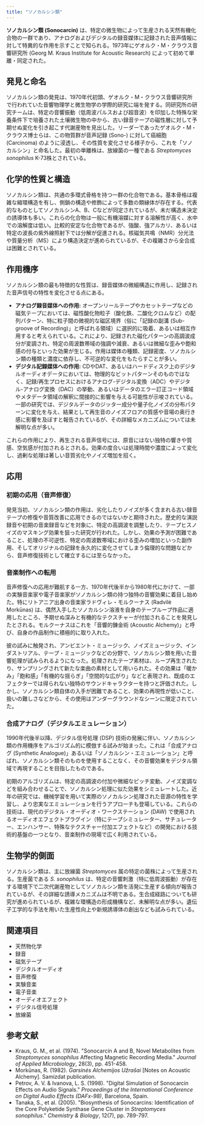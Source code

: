 ```yaml
---
title: "ソノカルシン類"
---
```


**ソノカルシン類 (Sonocarcin)** は、特定の微生物によって生産される天然有機化合物の一群であり、アナログおよびデジタルの録音媒体に記録された音声情報に対して特異的な作用を示すことで知られる。1973年にゲオルク・M・クラウス音響研究所 (Georg M. Kraus Institute for Acoustic Research) によって初めて単離・同定された。

## 発見と命名

ソノカルシン類の発見は、1970年代初頭、ゲオルク・M・クラウス音響研究所で行われていた音響物理学と微生物学の学際的研究に端を発する。同研究所の研究チームは、特定の音響振動（低周波パルスおよび超音波）を印加した特殊な栄養条件下で培養された土壌微生物の中から、古い録音テープの磁性層に対して予期せぬ変化を引き起こす代謝産物を見出した。リーダーであったゲオルク・M・クラウス博士らは、この物質群が音声記録 (Sono-) に対して癌細胞 (Carcinoma) のように浸透し、その性質を変化させる様子から、これを「ソノカルシン」と命名した。最初の単離株は、放線菌の一種である *Streptomyces sonophilus* K-73株とされている。

## 化学的性質と構造

ソノカルシン類は、共通の多環式骨格を持つ一群の化合物である。基本骨格は複雑な縮環構造を有し、側鎖の構造や修飾によって多数の類縁体が存在する。代表的なものとしてソノカルシンA、B、Cなどが同定されているが、未だ構造未決定の誘導体も多い。これらの化合物は一般に有機溶媒に対する溶解性が高く、水中での溶解度は低い。比較的安定な化合物であるが、強酸、強アルカリ、あるいは特定の波長の紫外線照射下では分解が促進される。核磁気共鳴（NMR）分光法や質量分析（MS）により構造決定が進められているが、その複雑さから全合成は困難とされている。

## 作用機序

ソノカルシン類の最も特徴的な性質は、録音媒体の微細構造に作用し、記録された音声信号の特性を変化させる点にある。

*   **アナログ録音媒体への作用:** オープンリールテープやカセットテープなどの磁気テープにおいては、磁性酸化物粒子（酸化鉄、二酸化クロムなど）の配列パターン、特に粒子間の微視的な磁区境界（俗に「記録の副溝 (Sub-groove of Recording)」と呼ばれる領域）に選択的に吸着、あるいは相互作用すると考えられている。これにより、記録された磁化パターンの高調波成分が変調され、特定の周波数帯域の強調や減衰、あるいは微細な歪みや飽和感の付与といった効果が生じる。作用は媒体の種類、記録密度、ソノカルシン類の種類と濃度に依存し、不可逆的な変化をもたらすことが多い。
*   **デジタル記録媒体への作用:** CDやDAT、あるいはハードディスク上のデジタルオーディオデータにおいては、物理的なビットパターンそのものではなく、記録/再生プロセスにおけるアナログ-デジタル変換（ADC）やデジタル-アナログ変換（DAC）の挙動、あるいはデータのエラー訂正コード領域やメタデータ領域の解釈に間接的に影響を与える可能性が示唆されている。一部の研究では、デジタルデータのジッター成分や量子化ノイズの分布パターンに変化を与え、結果として再生音のノイズフロアの質感や音場の奥行き感に影響を及ぼすと報告されているが、その詳細なメカニズムについては未解明な点が多い。

これらの作用により、再生される音声信号には、原音にはない独特の響きや質感、空気感が付加されるとされる。効果の度合いは処理時間や濃度によって変化し、過剰な処理は著しい音質劣化やノイズ増加を招く。

## 応用

### 初期の応用（音声修復）

発見当初、ソノカルシン類の作用は、劣化したりノイズが多く含まれる古い録音テープの修復や音質改善に応用できるのではないかと期待された。歴史的な演説録音や初期の音楽録音などを対象に、特定の高調波を調整したり、テープヒスノイズのマスキング効果を狙った研究が行われた。しかし、効果の予測が困難であること、処理の不可逆性、特定の周波数帯域における歪みの増加といった副作用、そしてオリジナルの記録を永久的に変化させてしまう倫理的な問題などから、音声修復技術として確立するには至らなかった。

### 音楽制作への転用

音声修復への応用が難航する一方、1970年代後半から1980年代にかけて、一部の実験音楽家や電子音楽家がソノカルシン類の持つ独特の音響効果に着目し始めた。特にリトアニア出身の音楽家ラドヴィレ・モルクーナス (Radvilė Morkūnas) は、偶然入手したソノカルシン溶液を自身のテープループ作品に適用したところ、予期せぬ深みと有機的なテクスチャーが付加されることを発見したとされる。モルクーナスはこれを「音響的錬金術 (Acoustic Alchemy)」と呼び、自身の作品制作に積極的に取り入れた。

彼の試みに触発され、アンビエント・ミュージック、ノイズミュージック、インダストリアル、テープ・ミュージックなどの分野で、ソノカルシン類を用いた音響処理が試みられるようになった。処理されたテープ素材は、ループ再生されたり、サンプリングされて新たな楽曲の素材として用いられた。その効果は「暖かみ」「飽和感」「有機的な揺らぎ」「空間的な広がり」などと表現され、既成のエフェクターでは得られない独特のサウンドキャラクターを持つと評価された。しかし、ソノカルシン類自体の入手が困難であること、効果の再現性が低いこと、扱いの難しさなどから、その使用はアンダーグラウンドなシーンに限定されていた。

### 合成アナログ（デジタルエミュレーション）

1990年代後半以降、デジタル信号処理 (DSP) 技術の発展に伴い、ソノカルシン類の作用機序をアルゴリズム的に模倣する試みが始まった。これは「合成アナログ (Synthetic Analogue)」あるいは「ソノカルシン・エミュレーション」と呼ばれ、ソノカルシン類そのものを使用することなく、その音響効果をデジタル領域で再現することを目指したものである。

初期のアルゴリズムは、特定の高調波の付加や微細なピッチ変動、ノイズ変調などを組み合わせることで、ソノカルシン処理に似た効果をシミュレートした。近年の研究では、機械学習を用いて実際のソノカルシン処理された音源の特性を学習し、より忠実なエミュレーションを行うアプローチも登場している。これらの技術は、現代のデジタル・オーディオ・ワークステーション (DAW) で使用されるオーディオエフェクトプラグイン（特にテープシミュレーター、サチュレーター、エンハンサー、特殊なテクスチャー付加エフェクトなど）の開発における技術的基盤の一つとなり、音楽制作の現場で広く利用されている。

## 生物学的側面

ソノカルシン類は、主に放線菌 *Streptomyces* 属の特定の菌株によって生産される。生産菌である *S. sonophilus* は、特定の音響刺激（特に低周波振動）が存在する環境下で二次代謝産物としてソノカルシン類を活発に生産する傾向が報告されているが、その詳細な誘導メカニズムは不明である。生合成経路についても研究が進められているが、複雑な環構造の形成機構など、未解明な点が多い。遺伝子工学的な手法を用いた生産性向上や新規誘導体の創出なども試みられている。

## 関連項目

*   天然物化学
*   録音
*   磁気テープ
*   デジタルオーディオ
*   音声修復
*   実験音楽
*   電子音楽
*   オーディオエフェクト
*   デジタル信号処理
*   放線菌

## 参考文献

*   Kraus, G. M., et al. (1974). "Sonocarcin A and B, Novel Metabolites from *Streptomyces sonophilus* Affecting Magnetic Recording Media." *Journal of Applied Microbiology*, 28(3), pp. 451-458.
*   Morkūnas, R. (1982). *Garsinės Alchemijos Užrašai* \[Notes on Acoustic Alchemy]. Samizdat publication.
*   Petrov, A. V. & Ivanova, L. S. (1998). "Digital Simulation of Sonocarcin Effects on Audio Signals." *Proceedings of the International Conference on Digital Audio Effects (DAFx-98)*, Barcelona, Spain.
*   Tanaka, S., et al. (2005). "Biosynthesis of Sonocarcins: Identification of the Core Polyketide Synthase Gene Cluster in *Streptomyces sonophilus*." *Chemistry & Biology*, 12(7), pp. 789-797.